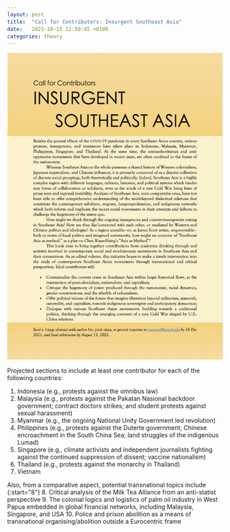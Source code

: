 ```yaml
---
layout: post
title:  "Call for Contributors: Insurgent Southeast Asia"
date:   2021-10-15 12:50:45 +0100
categories: theory
---
```


![Call](/files/Call_ISEA.jpg "Call for Contributors: Insurgent Southeast Asia")

Projected sections to include at least one contributor for each of the following countries: 
1.	Indonesia (e.g., protests against the omnibus law)
2.	Malaysia (e.g., protests against the Pakatan Nasional backdoor government; contract doctors strikes; and student protests against sexual harassment)
3.	Myanmar (e.g., the ongoing National Unity Government led revolution)
4.	Philippines (e.g., protests against the Duterte government; Chinese encroachment in the South China Sea; land struggles of the indigenous Lumad)
5.	Singapore (e.g., climate activists and independent journalists fighting against the continued suppression of dissent; vaccine nationalism)
6.	Thailand (e.g., protests against the monarchy in Thailand)
7.	Vietnam

 Also, from a comparative aspect, potential transnational topics include
 {:start="8"}
8.	Critical analysis of the Milk Tea Alliance from an anti-statist perspective
9.	The colonial logics and logistics of palm oil industry in West Papua embedded in global financial networks, including Malaysia, Singapore, and USA
10.	Police and prison abolition as a means of transnational organising/abolition outside a Eurocentric frame
